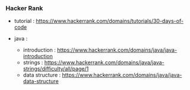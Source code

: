 ### Hacker Rank

* tutorial : https://www.hackerrank.com/domains/tutorials/30-days-of-code

* java :
  - introduction : https://www.hackerrank.com/domains/java/java-introduction
  - strings : https://www.hackerrank.com/domains/java/java-strings/difficulty/all/page/1
  - data structure : https://www.hackerrank.com/domains/java/java-data-structure

